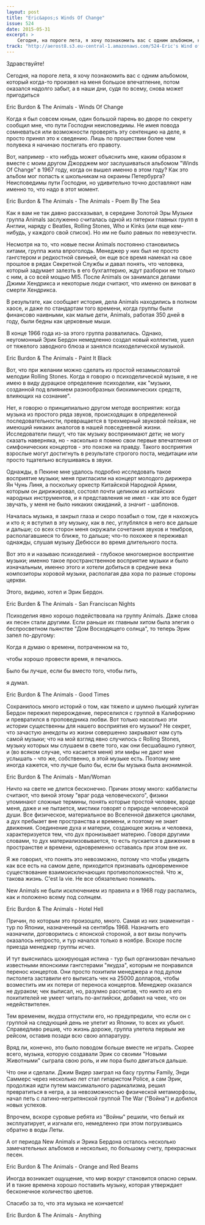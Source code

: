 ```yaml
---
layout: post
title: "Eric&apos;s Winds Of Change"
issue: 524
date: 2015-05-31
excerpt: >
    Сегодня, на пороге лета, я хочу познакомить вас с одним альбомом, который когда-то произвел на меня большое впечатление, потом оказался надолго забыт, а в наши дни, судя по всему, снова может пригодиться
track: "http://aerost8.s3.eu-central-1.amazonaws.com/524-Eric's Wind of Change.mp3"
---
```


Здравствуйте!

Сегодня, на пороге лета, я хочу познакомить вас с одним альбомом, который когда-то произвел на меня большое впечатление, потом оказался надолго забыт, а в наши дни, судя по всему, снова может пригодиться

Eric Burdon & The Animals - Winds Of Change

Когда я был совсем юным, один большой парень во дворе по секрету сообщил мне, что пути Господни неисповедимы. Не имея повода сомневаться или возможности проверять эту сентенцию на деле, я просто принял это к сведению. Лишь по прошествии более чем полувека я начинаю постигать его правоту.

Вот, например - кто нибудь может объяснить мне, каким образом я вместе с моим другом Джорджем мог заслушиваться альбомом "Winds Of Change" в 1967 году, когда он вышел именно в этом году? Как это альбом мог попасть к школьникам на окраины Петербурга? Неисповедимы пути Господни, но удивительно точно доставляют нам именно то, что надо в этот момент.

Eric Burdon & The Animals - The Animals - Poem By The Sea

Как я вам не так давно рассказывал, в середине Золотой Эры Музыки группа Animals заслуженно cчиталась одной из пятерки главных групп в Англии, наряду с Beatles, Rolling Stones, Who и Kinks (или еще кем-нибудь, у каждого свой список). Но им не было равных по невезучести.

Несмотря на то, что новые песни Animals постоянно становились хитами, группа жила впроголодь. Менеджер у них был не просто гангстером и редкостной свиньей, он еще все время намекал на свое прошлое в рядах Секретной Службы и давал понять, что человека, который задумает залезть в его бухгалтерию, ждут разборки не только с ним, а со всей мощью MI5. После Animals он занимался делами Джими Хендрикса и некоторые люди считают, что именно он виноват в смерти Хендрикса.

В результате, как сообщает история, дела Animals находились в полном хаосе, и даже по стандартам того времени, когда группы были финансово наивными, как малые дети, Animals, работая 350 дней в году, были бедны как церковные мыши.

В конце 1966 года из-за этого группа развалилась. Однако, неугомонный Эрик Бердон немедленно создал новый коллектив, ушел от тяжелого заводного блюза и занялся психоделической музыкой.

Eric Burdon & The Animals - Paint It Black

Вот, что при желании можно сделать из простой незамысловатой мелодии Rolling Stones. Когда я говорю о психоделической музыке, я не имею в виду дурацкое определение психоделии, как "музыки, созданной под влиянием разнообразных биохимических средств, влияющих на сознание".

Нет, я говорю о принципиально другом методе восприятия: когда музыка из простого ряда звуков, происходящих в определенной последовательности, превращается в трехмерный звуковой пейзаж, не имеющий никаких аналогов в нашей повседневной жизни. Исследователи пишут, что так музыку воспринимают дети; не могу сказать наверняка, но - насколько я помню свои первые впечатления от симфонических концертов - это похоже на правду. Такого восприятия взрослые могут достигнуть в результате строгого поста, медитации или просто тщательно вслушиваясь в звуки.

Однажды, в Пекине мне удалось подробно исследовать такое восприятие музыки; меня пригласили на концерт молодого дирижера Ян Чунь Линя, а поскольку оркестр Китайской Народной Армии, которым он дирижировал, состоял почти целиком из китайских народных инструментов, и я представления не имел - как это все будет звучать, у меня не было никаких ожиданий, а значит - шаблонов.

Началась музыка, я закрыл глаза и скоро позабыл о том, где я нахожусь и кто я; я вступил в эту музыку, как в лес, углублялся в него все дальше и дальше; со всех сторон меня окружали сочетания звуков и тембров, располагавшиеся то ближе, то дальше; что-то похожее я переживал однажды, слушая музыку Дебюсси во время длительного поста.

Вот это я и называю психоделией - глубокое многомерное восприятие музыки; именно такое пространственное восприятие музыки и было изначальным, именно этого и хотели добиться в средние века композиторы хоровой музыки, располагая два хора по разные стороны церкви.

Этого, видимо, хотел и Эрик Бердон.

Eric Burden & The Animals - San Franciscan Nights

Психоделия явно хорошо подействовала на группу Animals. Даже слова их песен стали другими. Если раньше их главным хитом была элегия о беспросветном пьянстве "Дом Восходящего солнца", то теперь Эрик запел по-другому:

Когда я думаю о времени, потраченном на то,

чтобы хорошо провести время, я печалюсь.

Было бы лучше, если бы вместо того, чтобы пить,

я думал.

Eric Burdon & The Animals - Good Times

Сохранилось много историй о том, как тяжело и шумно пьющий хулиган Бердон пережил перерождение, переселился с группой в Калифорнию и превратился в проповедника любви. Вот только насколько эти истории существенны для нашего восприятия его музыки? Не секрет, что зачастую анекдоты из жизни совершенно закрывают нам суть самой музыки; что на мой взгляд явно случилось с Rolling Stones, музыку которых мы слушаем в свете того, как они бесшабашно гуляют, и (во всяком случае, что касается меня) эти мифы не дают мне услышать - что же, собственно, в этой музыке есть. Поэтому мне иногда кажется, что лучше было бы, если бы музыка была анонимной.

Eric Burdon & The Animals - Man/Woman

Ничто на свете не длится бесконечно. Причин этому много: каббалисты считают, что виной этому "враг рода человеческого", физики упоминают сложные термины, понять которые простой человек, вроде меня, даже и не пытается, мистики говорят о природе человеческой души. Все физическое, материальное во Вселенной движется циклами, а дух пребыает вне пространства и времени, и поэтому не знает движения. Соединение духа и материи, создающее жизнь и человека, характеризуется тем, что дух пронизывает материю. Говоря другими словами, то дух материализовывается, то есть пускается в движение в пространстве и времени, одновременно оставаясь при этом вне их.

Я же говорил, что понять это невозможно, потому что чтобы увидеть как все есть на самом деле, приходится признавать одновременное существование взаимоисключающих противоположностей. Что ж, такова жизнь. C'est la vie. Не все обязательно понимать.

New Animals не были исключением из правила и в 1968 году распались, как и положено всему под солнцем.

Eric Burdon & The Animals - Hotel Hell

Причин, по которым это произошло, много. Самая из них знаменитая - тур по Японии, назначенный на сентябрь 1968. Назначить его назначили, договорились с японской стороной, а вот визы получить оказалось непросто, и тур начался только в ноябре. Вскоре после приезда менеджер группы исчез.

И тут выяснилась шокирующая истина - тур был организован печально известными японскими гангстерами "якудза", которым не понравился перенос концертов. Они просто похитили менеджера и под дулом пистолета заставили его выписать чек на 25000 долларов, чтобы возместить им их потери от переноса концертов. Менеджер оказался не дураком; чек выписал, но, разумно рассчитав, что никто из его похитителей не умеет читать по-английски, добавил на чеке, что он недействителен.

Тем временем, якудза отпустили его, но предупредили, что если он с группой на следующий день не улетит из Японии, то всех их убьют. Справедливо решив, что жизнь дороже, группа улетела первым же рейсом, оставив позади всю свою аппаратуру.

Вряд ли, конечно, это было поводом больше вместе не играть. Скорее всего, музыка, которую создавали Эрик со своими "Новыми Животными" сыграла свою роль, и им пора было двигаться дальше.

Что они и сделали. Джим Видер заиграл на басу группы Family, Энди Саммерс через несколько лет стал гитаристом Police, а сам Эрик, продолжая идти путем максимального радикализма, решил превратиться в негра, а за невозможностью физической метаморфозы, начал петь с латино-негритянской группой The War ("Война") и добился новых успехов.

Впрочем, вскоре суровые ребята из "Войны" решили, что белый их эксплуатирует, и изгнали его, немедленно при этом погрузившись обратно в воды Леты.

А от периода New Animals и Эрика Бердона осталось несколько замечательных альбомов и несколько, по большому счету, прекрасных песен.

Eric Burdon & The Animals - Orange and Red Beams

Иногда возникает ощущение, что мир вокруг становится опасно серым. И в такие времена хорошо поставить музыку, которая утверждает бесконечное количество цветов.

Спасибо за то, что эта музыка не кончается!

Eric Burdon & The Animals - Anything
